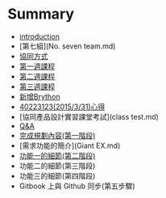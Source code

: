 # Summary

* [introduction](README.md)
* [第七組](No. seven team.md)
* [協同方式](chapter-2.md)
* [第一週課程](chapter-3.md)
* [第二週課程](chapter-4.md)
* [第三週課程](chapter-5.md)
* [新增Brython](chapter-6.md)
* [40223123(2015/3/31)心得](40223123.md)
* [協同產品設計實習課堂考試](class test.md)
* [Q&A](q&a.md)
* [完成規劃內容(第一階段)](Giant-1.md)
* [需求功能的簡介](Giant EX.md)
* [功能一的細節(第二階段)](Giant-2.md)
* 功能二的細節(第三階段)
* 功能三的細節(第四階段)
* Gitbook 上與 Github 同步(第五步驟)


